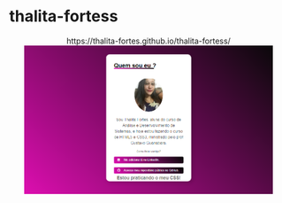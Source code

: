 # thalita-fortess

<p align="center">
https://thalita-fortes.github.io/thalita-fortess/<br/>
<img src="https://github.com/Thalita-fortes/thalita-fortess/blob/main/img/Sem%20t%C3%ADtulo.png" width="450"><br/>
  </p>
